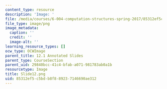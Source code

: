 ```yaml
---
content_type: resource
description: 'Image: '
file: /media/courses/6-004-computation-structures-spring-2017/85312ef5c5bdb8f889237146690ae312_Slide12.png
file_type: image/png
image_metadata:
  caption: ''
  credit: ''
  image-alt: ''
learning_resource_types: []
ocw_type: OCWImage
parent_title: 12.1 Annotated Slides
parent_type: CourseSection
parent_uid: 29840bcc-41c4-bfab-a071-981783ab0a1b
resourcetype: Image
title: Slide12.png
uid: 85312ef5-c5bd-b8f8-8923-7146690ae312
---
```

